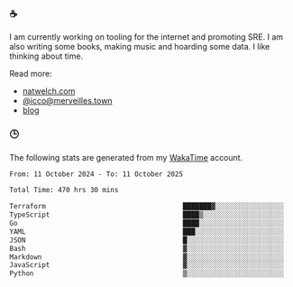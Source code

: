 ### ☕

I am currently working on tooling for the internet and promoting SRE. I am also writing some books, making music and hoarding some data. I like thinking about time.

Read more:

 - [natwelch.com](https://natwelch.com)
 - [@icco@merveilles.town](https://merveilles.town/@icco)
 - [blog](https://writing.natwelch.com)

### 🕒

The following stats are generated from my [WakaTime](https://wakatime.com/@icco) account.

<!--START_SECTION:waka-->

```txt
From: 11 October 2024 - To: 11 October 2025

Total Time: 470 hrs 30 mins

Terraform                                  ███████▓░░░░░░░░░░░░░░░░░   30.07 %
TypeScript                                 ████▒░░░░░░░░░░░░░░░░░░░░   17.24 %
Go                                         ████░░░░░░░░░░░░░░░░░░░░░   16.34 %
YAML                                       ███░░░░░░░░░░░░░░░░░░░░░░   11.71 %
JSON                                       █░░░░░░░░░░░░░░░░░░░░░░░░   03.73 %
Bash                                       ▓░░░░░░░░░░░░░░░░░░░░░░░░   02.87 %
Markdown                                   ▓░░░░░░░░░░░░░░░░░░░░░░░░   02.65 %
JavaScript                                 ▓░░░░░░░░░░░░░░░░░░░░░░░░   02.03 %
Python                                     ▒░░░░░░░░░░░░░░░░░░░░░░░░   01.67 %
```

<!--END_SECTION:waka-->
